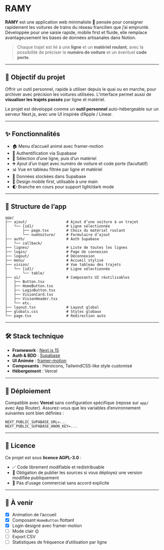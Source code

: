 # RAMY

**RAMY** est une application web minimaliste 🚆 pensée pour consigner rapidement les voitures de trains du réseau francilien que j’ai emprunté. Développée pour une saisie rapide, mobile first et fluide, elle remplace avantageusement les bases de données artisanales dans Notion.

> Chaque trajet est lié à une **ligne** et un **matériel roulant**, avec la possibilité de préciser le **numéro de voiture** et un éventuel **code porte**.

---

## 🎯 Objectif du projet

Offrir un outil personnel, rapide à utiliser depuis le quai ou en marche, pour archiver avec précision les voitures utilisées. L’interface permet aussi de **visualiser les trajets passés** par ligne et matériel.

Le projet est développé comme un **outil personnel** auto-hébergeable sur un serveur Next.js, avec une UI inspirée d’Apple / Linear.

---

## ✨ Fonctionnalités

* 🏠 Menu d’accueil animé avec framer-motion
* 🔐 Authentification via Supabase
* 🚆 Sélection d’une ligne, puis d’un matériel
* ➕ Ajout d’un trajet avec numéro de voiture et code porte (facultatif)
* 📊 Vue en tableau filtrée par ligne et matériel
* 💾 Données stockées dans Supabase
* 📱 Design mobile first, utilisable à une main
* 🌓 Branche en cours pour support light/dark mode

---

## 🧱 Structure de l’app

```
app/
├── ajout/                  # Ajout d’une voiture à un trajet
│   └── [id]/               # Ligne sélectionnée
│       ├── page.tsx        # Choix du matériel roulant
│       └── numVoiture/     # Formulaire d’ajout
├── auth/                   # Auth Supabase
│   └── callback/
├── lignes/                 # Liste de toutes les lignes
├── login/                  # Page de connexion
├── logout/                 # Déconnexion
├── menu/                   # Accueil stylisé
├── vision/                 # Vue tableau des trajets
│   └── [id]/               # Ligne sélectionnée
│       └── table/
├── ui/                     # Composants UI réutilisables
│   ├── Button.tsx
│   ├── HomeButton.tsx
│   ├── LoginButton.tsx
│   ├── VisionCard.tsx
│   ├── VisionHeader.tsx
│   └── etc.
├── layout.tsx              # Layout global
├── globals.css             # Styles globaux
└── page.tsx                # Redirection auto
```

---

## 🛠️ Stack technique

* **Framework** : [Next.js 15](https://nextjs.org/)
* **Auth & BDD** : [Supabase](https://supabase.com/)
* **UI Animée** : [framer-motion](https://www.framer.com/motion/)
* **Composants** : Heroicons, TailwindCSS-like style customisé
* **Hébergement** : Vercel

---

## 🚀 Déploiement

Compatible avec **Vercel** sans configuration spécifique (repose sur `app/` avec App Router).
Assurez-vous que les variables d’environnement suivantes sont bien définies :

```env
NEXT_PUBLIC_SUPABASE_URL=...
NEXT_PUBLIC_SUPABASE_ANON_KEY=...
```

---

## 🧾 Licence

Ce projet est sous **licence AGPL-3.0** :

* ✅ Code librement modifiable et redistribuable
* 📢 Obligation de publier les sources si vous déployez une version modifiée publiquement
* 🚫 Pas d’usage commercial sans accord explicite

---

## 📌 À venir

* [x] Animation de l’accueil
* [x] Composant `HomeButton` flottant
* [x] Login designé avec framer-motion
* [ ] Mode clair 🌞
* [ ] Export CSV
* [ ] Statistiques de fréquence d’utilisation par ligne